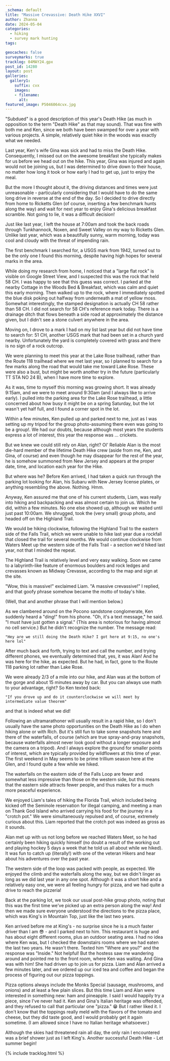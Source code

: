 ```yaml
---
_schema: default
title: "Massive Crevassive: Death Hike XXVI"
author: Zhanna
date: 2024-05-04
categories: 
  - hiking
  - survey mark hunting
tags:

geocaches: false
surveymarks: true
tracklog: 04MAY24.gpx
post_id: 14280
layout: post  
galleries:
  gallery1:
    suffix: cvx
    images:
    - filename: 
      alt: 
featured_image: P5046064cvx.jpg    
---
```


"Subdued" is a good description of this year's Death Hike (as much in opposition to the term "Death Hike" as that may sound). That was fine with both me and Ken, since we both have been swamped for over a year with various projects. A simple, relatively quiet hike in the woods was exactly what we needed.

Last year, Ken's wife Gina was sick and had to miss the Death Hike. Consequently, I missed out on the awesome breakfast she typically makes for us before we head out on the hike. This year, Gina was injured and again would not be joining us, but I was determined to drive down to their house, no matter how long it took or how early I had to get up, just to enjoy the meal.

But the more I thought about it, the driving distances and times were just unreasonable - particularly considering that I would have to do the same long drive in reverse at the end of the day. So I decided to drive directly from home to Ricketts Glen (of course, inserting a few benchmark hunts along the way) and wait for next year to enjoy Gina's delicious breakfast scramble. Not going to lie, it was a difficult decision!

Just like last year, I left the house at 7:00am and took the back roads through Tunkhannock, Noxen, and Sweet Valley on my way to Ricketts Glen. Unlike last year, which was a beautifully sunny, warm morning, today was cool and cloudy with the threat of impending rain. 

The first benchmark I searched for, a USGS mark from 1942, turned out to be the only one I found this morning, despite having high hopes for several marks in the area. 

While doing my research from home, I noticed that a "large flat rock" is visible on Google Street View, and I suspected this was the rock that held 58 CH. I was happy to see that this guess was correct. I parked at the nearby Cottage in the Woods Bed & Breakfast, which was calm and quiet this early morning. Then walked up to the rock, where I immediately spotted the blue disk poking out halfway from underneath a mat of yellow moss. Somewhat interestingly, the stamped designation is actually CH 58 rather than 58 CH. I did not search for 58 CH's reference mark today. There is a drainage ditch that flows beneath a side road at approximately the distance given, but I didn't see a stone culvert anywhere in the area.

Moving on, I drove to a mark I had on my list last year but did not have time to search for: 51 CH, another USGS mark that had been set in a church yard nearby. Unfortunately the yard is completely covered with grass and there is no sign of a rock outcrop.

We were planning to meet this year at the Lake Rose trailhead, rather than the Route 118 trailhead where we met last year, so I planned to search for a few marks along the road that would take me toward Lake Rose. These were also a bust, but might be worth another try in the future (particularly TT STA NO 24 B), when I have more time to explore.

As it was, time to myself this morning was growing short. It was already 9:15am, and we were to meet around 9:30am (and I always like to arrive early). I pulled into the parking area for the Lake Rose trailhead, a little concerned about how busy it might be on a spring Saturday, but the lot wasn't yet half full, and I found a corner spot in the lot. 

Within a few minutes, Ken pulled up and parked next to me, just as I was setting up my tripod for the group photo-assuming there even was going to be a group!. We had our doubts, because although most years the students express a lot of interest, this year the response was ... crickets.

But we knew we could still rely on Alan, right? Ol' Reliable Alan is the most die-hard member of the lifetime Death Hike crew (aside from me, Ken, and Gina, of course) and even though he may disappear for the rest of the year, he is somehow summoned from New Jersey and appears at the proper date, time, and location each year for the Hike.

But where was he? Before Ken arrived, I had taken a quick run through the parking lot looking for Alan, his Subaru with New Jersey license plates, or anything resembling the above. Nothing. Hmm.

Anyway, Ken assured me that one of his current students, Liam, was really into hiking and backpacking and was almost certain to join us. Which he did, within a few minutes. No one else showed up, although we waited until just past 10:00am. We shrugged, took the (very small) group photo, and headed off on the Highland Trail.

We would be hiking clockwise, following the Highland Trail to the eastern side of the Falls Trail, which we were unable to hike last year due a rockfall that closed the trail for several months. We would continue clockwise from Waters Meet up the western side of the Falls Trail - a section we'd hiked last year, not that I minded the repeat.

The Highland Trail is relatively level and very easy walking. Soon we came to a labyrinth-like feature of enormous boulders and rock ledges and crevasses known as Midway Crevasse, according to the map and sign at the site. 

"Wow, this is massive!" exclaimed Liam. "A massive crevassive!" I replied, and that goofy phrase somehow became the motto of today's hike.

(Well, that and another phrase that I will mention below.)

As we clambered around on the Pocono sandstone conglomerate, Ken suddenly heard a "ding!" from his phone. "Oh, it's a text message," he said. "I must have just gotten a signal." (This area is notorious for having almost no cell service.) But he didn't recognize the number. The message read:

`"Hey are we still doing the Death Hike? I got here at 9:15, no one's here lol"`

After much back and forth, trying to text and call the number, and trying different phones, we eventually determined that, yes, it was Alan! And he was here for the hike, as expected. But he had, in fact, gone to the Route 118 parking lot rather than Lake Rose. 

We were already 2/3 of a mile into our hike, and Alan was at the bottom of the gorge and about 15 minutes away by car. But you can always use math to your advantage, right? So Ken texted back:

`"If you drove up and do it counterclockwise we will meet by intermediate value theorem"`

and that is indeed what we did!

Following an ultramarathoner will usually result in a rapid hike, so I don't usually have the same photo opportunities on the Death Hike as I do when hiking alone or with Rich. But it's still fun to take some snapshots here and there of the waterfalls, of course (which are true spray-and-pray snapshots, because waterfalls almost never look good without a longer exposure and the camera on a tripod). And I always explore the ground for smaller points of interest, which are typically provided by wildflowers at this time of year. The first weekend in May seems to be prime trillium season here at the Glen, and I found quite a few while we hiked.

The waterfalls on the eastern side of the Falls Loop are fewer and somewhat less impressive than those on the western side, but this means that the eastern side attracts fewer people, and thus makes for a much more peaceful experience. 

We enjoyed Liam's tales of hiking the Florida Trail, which included being kicked off the Seminole reservation for illegal camping, and meeting a man on Thank God Island who arrived carrying his food for the journey in a "crotch pot." We were simultaneously repulsed and, of course, extremely curious about this. Liam reported that the crotch pot was indeed as gross as it sounds.

Alan met up with us not long before we reached Waters Meet, so he had certainly been hiking quickly himself (no doubt a result of the working out and playing hockey 5 days a week that he told us all about while we hiked). It was fun to catch up (literally!) with one of the veteran Hikers and hear about his adventures over the past year.

The western side of the loop was packed with people, as expected. We enjoyed the climb and the waterfalls along the way, but we didn't linger as long as we did last year in any one spot. Although it was a short hike and a relatively easy one, we were all feeling hungry for pizza, and we had quite a drive to reach the pizzeria!

Back at the parking lot, we took our usual post-hike group photo, noting that this was the first time we've picked up an extra person along the way! And then we made sure everyone understood the directions to the pizza place, which was King's in Mountain Top, just like the last two years. 

Ken arrived before me at King's - no surprise since he is a much faster driver than I am :sunglasses: - and I parked next to him. This restaurant is huge and has about eight different rooms, plus an outdoor seating area. I had no idea where Ken was, but I checked the downstairs rooms where we had eaten the last two years. He wasn't there. Texted him "Where are you?" and the response was "Inside." Not helpful! But the hostess saw me wandering around and pointed me to the front room, where Ken was waiting. And Gina was with him! She had driven up to join us for pizza. Liam and Alan arrived a few minutes later, and we ordered up our iced tea and coffee and began the process of figuring out our pizza toppings.

Pizza options always include the Monks Special (sausage, mushrooms, and onions) and at least a few plain slices. But this time Liam and Alan were interested in something new: ham and pineapple. I said I would happily try a piece, since I've never had it. Ken and Gina's Italian heritage was offended, and they refused to call that particular one "pizza." :grin: But I rather liked it. I don't know that the toppings really meld with the flavors of the tomato and cheese, but they did taste good, and I would probably get it again sometime. (I am allowed since I have no Italian heritage whatsoever.)

Although the skies had threatened rain all day, the only rain I encountered was a brief shower just as I left King's. Another successful Death Hike - Let summer begin!

{% include tracklog.html %}
